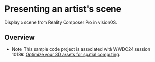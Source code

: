 # Presenting an artist's scene

Display a scene from Reality Composer Pro in visionOS.

## Overview
- Note: This sample code project is associated with WWDC24 session 10186: 
[Optimize your 3D assets for spatial computing](https://developer.apple.com/wwdc24/10186/).

